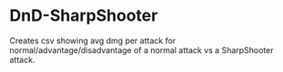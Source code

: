 # DnD-SharpShooter
Creates csv showing avg dmg per attack for normal/advantage/disadvantage of a normal attack vs a SharpShooter attack.
